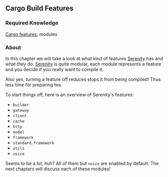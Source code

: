 ## Cargo Build Features

### Required Knowledge
[Cargo features], modules


### About
In this chapter we will take a look at what kind of features [Serenity] has and what they do.
[Serenity] is quite modular, each module represents a feature and you decide if you really want to compile it.

Also yes, turning a feature off reduces stops it from being compiled! Thus less time for preparing tea.

To start things off, here is an overview of Serenity's features:
- `builder`
- `gateway`
- `client`
- `cache`
- `http`
- `model`
- `framework`
- `standard_framework`
- `utils`
- `voice`

Seems to be a lot, huh?
All of them but `voice` are enabled by default.
The next chapters will discuss each of these modules!

[Serenity]: https://github.com/serenity-rs/serenity
[Cargo]: https://doc.rust-lang.org/cargo/
[Cargo Features]: https://doc.rust-lang.org/cargo/reference/manifest.html#the-features-section
[Context-struct]: ./internal_dependencies/context.md
